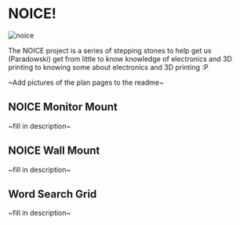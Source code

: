 # NOICE!

![noice](readme_attachments/noice.gif)

The NOICE project is a series of stepping stones to help get us (Paradowski) get from little to know knowledge of electronics and 3D printing to knowing some about electronics and 3D printing :P

~Add pictures of the plan pages to the readme~

## NOICE Monitor Mount
~fill in description~

## NOICE Wall Mount
~fill in description~

## Word Search Grid
~fill in description~